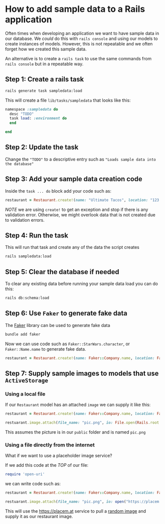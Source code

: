 # How to add sample data to a Rails application

Often times when developing an application we want to have sample data in our database. We *could* do this with `rails console` and using our models to create instances of models. However, this is not repeatable and we often forget how we created this sample data.

An alternative is to create a `rails task` to use the same commands from `rails console` but in a repeatable way.

## Step 1: Create a rails task

```sh
rails generate task sampledata:load
```

This will create a file `lib/tasks/sampledata` that looks like this:

```ruby
namespace :sampledata do
  desc "TODO"
  task load: :environment do
  end

end
```

## Step 2: Update the task

Change the `"TODO"` to a descriptive entry such as `"Loads sample data into the database"`

## Step 3: Add your sample data creation code

Inside the `task ... do` block add your code such as:

```ruby
restaurant = Restaurant.create!(name: "Ultimate Tacos", location: "123 Main Street")
```

*NOTE* we are using `create!` to get an exception and stop if there is any validation error. Otherwise, we might overlook data that is not created due to validation errors.

## Step 4: Run the task

This will run that task and create any of the data the script creates

```sh
rails sampledata:load
```

## Step 5: Clear the database if needed

To clear any existing data before running your sample data load you can do this:

```sh
rails db:schema:load
```
## Step 6: Use `Faker` to generate fake data

The [Faker](https://github.com/stympy/faker) library can be used to generate fake data

```sh
bundle add faker
```

Now we can use code such as `Faker::StarWars.character`, or `Faker::Name.name` to generate fake data.

```ruby
restaurant = Restaurant.create!(name: Faker::Company.name, location: Faker::Address.full_address)
```

## Step 7: Supply sample images to models that use `ActiveStorage`

### Using a local file

If our `Restaurant` model has an attached `image` we can supply it like this:

```ruby
restaurant = Restaurant.create!(name: Faker::Company.name, location: Faker::Address.full_address)

restuarant.image.attach(file_name: "pic.png", io: File.open(Rails.root.join("public/pic.png")))
```

This assumes the picture is in our `public` folder and is named `pic.png`

### Using a file directly from the internet

What if we want to use a placeholder image service?

If we add this code at the *TOP* of our file:

```ruby
require 'open-uri'
```

we can write code such as:

```ruby
restaurant = Restaurant.create!(name: Faker::Company.name, location: Faker::Address.full_address)

restuarant.image.attach(file_name: "pic.png", io: open("https://placem.at/people?random=1"))
```

This will use the https://placem.at service to pull a [random image](https://placem.at/people?random=1) and supply it as our restaurant image.


